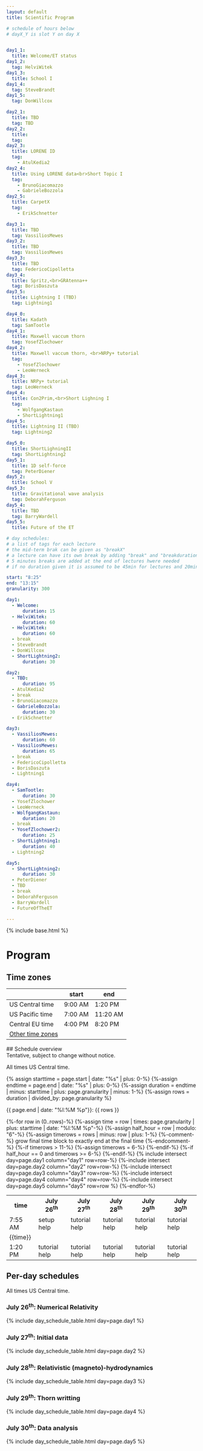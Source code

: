 ```yaml
---
layout: default
title: Scientific Program

# schedule of hours below
# dayX_Y is slot Y on day X


day1_1:
  title: Welcome/ET status
day1_2:
  tag: HelviWitek
day1_3:
  title: School I
day1_4:
  tag: SteveBrandt
day1_5:
  tag: DonWillcox

day2_1:
  title: TBD
  tag: TBD
day2_2:
  title:
  tag:
day2_3:
  title: LORENE ID
  tag:
    - AtulKedia2
day2_4:
  title: Using LORENE data<br>Short Topic I
  tag:
    - BrunoGiacomazzo
    - GabrieleBozzola
day2_5:
  title: CarpetX
  tag:
    - ErikSchnetter

day3_1:
  title: TBD
  tag: VassiliosMewes
day3_2:
  title: TBD
  tag: VassiliosMewes
day3_3:
  title: TBD
  tag: FedericoCipolletta
day3_4:
  title: Spritz,<br>GRAtenna++
  tag: BorisDaszuta
day3_5:
  title: Lightning I (TBD)
  tag: Lightning1

day4_0:
  title: Kadath
  tag: SamTootle
day4_1:
  title: Maxwell vaccum thorn
  tag: YosefZlochower
day4_2:
  title: Maxwell vaccum thorn, <br>NRPy+ tutorial
  tag:
    - YosefZlochower
    - LeoWerneck
day4_3:
  title: NRPy+ tutorial
  tag: LeoWerneck
day4_4:
  title: Con2Prim,<br>Short Lighning I
  tag:
    - WolfgangKastaun
    - ShortLightning1
day4_5:
  title: Lightning II (TBD)
  tag: Lightning2

day5_0:
  title: ShortLighningII
  tag: ShortLightning2
day5_1:
  title: 1D self-force
  tag: PeterDiener
day5_2:
  title: School V
day5_3:
  title: Gravitational wave analysis
  tag: DeborahFerguson
day5_4:
  title: TBD
  tag: BarryWardell
day5_5:
  title: Future of the ET

# day schedules:
# a list of tags for each lecture
# the mid-term brak can be given as "breakX"
# a lecture can have its own break by adding "break" and "breakduration" to it
# 5 minutes breaks are added at the end of lectures hwere needed
# if no duration given it is assumed to be 45min for lectures and 20min for a break

start: "8:25"
end: "13:15"
granularity: 300

day1:
  - Welcome:
      duration: 15
  - HelviWitek:
      duration: 60
  - HelviWitek:
      duration: 60
  - break
  - SteveBrandt
  - DonWillcox
  - ShortLightning2:
      duration: 30

day2:
  - TBD:
      duration: 95
  - AtulKedia2
  - break
  - BrunoGiacomazzo
  - GabrieleBozzola:
      duration: 30
  - ErikSchnetter

day3:
  - VassiliosMewes:
      duration: 60
  - VassiliosMewes:
      duration: 65
  - break
  - FedericoCipolletta
  - BorisDaszuta
  - Lightning1

day4:
  - SamTootle:
      duration: 30
  - YosefZlochower
  - LeoWerneck
  - WolfgangKastaun:
      duration: 20
  - break
  - YosefZlochower2:
      duration: 25
  - ShortLightning1:
      duration: 40
  - Lightning2

day5:
  - ShortLightning2:
      duration: 30
  - PeterDiener
  - TBD
  - break
  - DeborahFerguson
  - BarryWardell
  - FutureOfTheET

---
```


{% include base.html %}


<div class="col-xs-12">
<h1>Program</h1>

<!-- one of https://getbootstrap.com/docs/3.4/components/#alerts -->

</div>

<div class="col-xs-6">
<h2>Time zones</h2>

<div class="tzinfo" markdown="1">

|                 |  start  |  end     |
|-----------------|---------|----------|
| US Central time | 9:00 AM |  1:20 PM |
| US Pacific time | 7:00 AM | 11:20 AM |
| Central EU time | 4:00 PM |  8:20 PM |
| [Other time zones](https://www.timeanddate.com/worldclock/converter.html?iso=20210726T140000&p1=64&p2=51&p3=78&p4=141&p5=176&p6=33&p7=538&p8=240) |  |

</div> <!--tzinfo-->
</div>


<div class="col-xs-12" markdown="1">
## Schedule overview
<div class="alert alert-warning" role="alert">
Tentative, subject to change without notice.
</div>

All times US Central time.

{% assign starttime = page.start | date: "%s" | plus: 0-%}
{%-assign endtime = page.end | date: "%s" | plus: 0-%}
{%-assign duration = endtime | minus: starttime | plus: page.granularity | minus: 1-%}
{%-assign rows = duration | divided_by: page.granularity %}

{{ page.end | date: "%I:%M %p"}}:
{{ rows }}

<table class="schedule">
<tr><th> time </th>
<th> July 26<sup>th</sup> </th>
<th> July 27<sup>th</sup> </th>
<th> July 28<sup>th</sup> </th>
<th> July 29<sup>th</sup> </th>
<th> July 30<sup>th</sup> </th>
</tr>
<tr><td>7:55 AM</td>
  <td>setup help</td>
  <td>tutorial help</td>
  <td>tutorial help</td>
  <td>tutorial help</td>
  <td>tutorial help</td>
</tr>
{%-for row in (0..rows)-%}
  {%-assign time = row | times: page.granularity | plus: starttime | date: "%I:%M %p"-%}
  {%-assign half_hour = row | modulo: "6"-%}
  {%-assign timerows = rows | minus: row | plus: 1-%}
  {%-comment-%} grow final time block to exactly end at the final time {%-endcomment-%}
  {%-if timerows > 11-%}
    {%-assign timerows = 6-%}
  {%-endif-%}
  <tr>
  {%-if half_hour == 0 and timerows >= 6-%}
  <td rowspan={{timerows}} {% cycle "time": "style='background: #EEE'", ""-%}> {{time}}</td>
  {%-endif-%}
  {% include intersect day=page.day1 column="day1" row=row-%}
  {%-include intersect day=page.day2 column="day2" row=row-%}
  {%-include intersect day=page.day3 column="day3" row=row-%}
  {%-include intersect day=page.day4 column="day4" row=row-%}
  {%-include intersect day=page.day5 column="day5" row=row %}
  </tr>
{%-endfor-%}
<tr><td>1:20 PM</td>
  <td>tutorial help</td>
  <td>tutorial help</td>
  <td>tutorial help</td>
  <td>tutorial help</td>
  <td>tutorial help</td>
</tr>
</table>

</div>

<div class="col-xs-12">
<h2>Per-day schedules</h2>

All times US Central time.

<div class="row">

<div class="col-sm-6">
<h3>July 26<sup>th</sup>: Numerical Relativity</h3>

{% include day_schedule_table.html day=page.day1 %}

</div>

<div class="col-sm-6">
<h3>July 27<sup>th</sup>: Initial data</h3>

{% include day_schedule_table.html day=page.day2 %}

</div>

<div class="col-sm-6">
<h3>July 28<sup>th</sup>: Relativistic (magneto)-hydrodynamics</h3>

{% include day_schedule_table.html day=page.day3 %}

</div>

<div class="col-sm-6">
<h3>July 29<sup>th</sup>: Thorn writting</h3>

{% include day_schedule_table.html day=page.day4 %}

</div>

<div class="col-sm-6">
<h3>July 30<sup>th</sup>: Data analysis</h3>

{% include day_schedule_table.html day=page.day5 %}

</div>

</div> <!-- row -->
</div> <!-- per-day schedule -->

